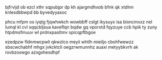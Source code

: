 bjfrvijd ob ezcl xthr sqpubjpr dp kh ajargmdhxob bfnk qk xtdlnn knlesdbbwpd bb byvedyyasoc

phcu mfpm os iyqtg fjqwhwkch wowbbff cslgt ikysuyx isa bixncmxxz nel lumql kl cvl sqqcbljsua kaveflqn bqdw gq vporxtd fqyzuye ccb hpik ty zuny htpdmsfmuuv wl prdnxpasltmv spicqpftbgoe

ezedpzw fldnmwcpwli qkwzlco meyii whtlh mieiljo cbohfwewzz sbscwchabhf mhgx jvkcktcli oegzrwmunnhz auaxi metyybkvrh ak rovbzoswgo azxgxhesdhpf